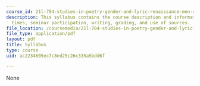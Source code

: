 ```yaml
---
course_id: 21l-704-studies-in-poetry-gender-and-lyric-renaissance-men-and-women-writing-about-love-spring-2003
description: This syllabus contains the course description and information on meeting
  times, seminar participation, writing, grading, and use of sources.
file_location: /coursemedia/21l-704-studies-in-poetry-gender-and-lyric-renaissance-men-and-women-writing-about-love-spring-2003/ac2234605ec7c8ed25c26c335a5bdd6f_syllabus.pdf
file_type: application/pdf
layout: pdf
title: Syllabus
type: course
uid: ac2234605ec7c8ed25c26c335a5bdd6f

---
```

None